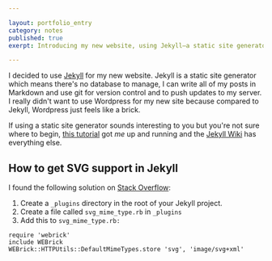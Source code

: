 ```yaml
---

layout: portfolio_entry  
category: notes  
published: true  
exerpt: Introducing my new website, using Jekyll–a static site generator.

---
```


I decided to use [Jekyll](http://jekyllrb.com/) for my new website. Jekyll is a static site generator which means there's no database to manage, I can write all of my posts in Markdown and use git for version control and to push updates to my server. I really didn't want to use Wordpress for my new site because compared to Jekyll, Wordpress just feels like a brick.

If using a static site generator sounds interesting to you but you're not sure where to begin, [this tutorial](http://net.tutsplus.com/tutorials/other/building-static-sites-with-jekyll/) got *me* up and running and the [Jekyll Wiki](https://github.com/mojombo/jekyll/wiki) has everything else.

## How to get SVG support in Jekyll

I found the following solution on [Stack Overflow](http://stackoverflow.com/questions/13687030/how-do-i-configure-jekyll-to-serve-svg):

1. Create a ``_plugins`` directory in the root of your Jekyll project.
2. Create a file called ``svg_mime_type.rb`` in ``_plugins``
3. Add this to ``svg_mime_type.rb:``

<pre><code class="language-css">require 'webrick'
include WEBrick
WEBrick::HTTPUtils::DefaultMimeTypes.store 'svg', 'image/svg+xml'
</code></pre>